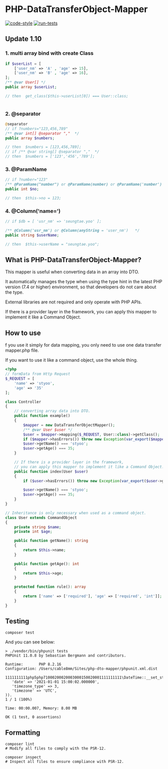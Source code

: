 # PHP-DataTransferObject-Mapper

[![code-style](https://github.com/styoo4001/php-dto-mapper/actions/workflows/code-style.yml/badge.svg)](https://github.com/styoo4001/php-dto-mapper/actions/workflows/code-style.yml)
[![run-tests](https://github.com/styoo4001/php-dto-mapper/actions/workflows/run-tests.yml/badge.svg)](https://github.com/styoo4001/php-dto-mapper/actions/workflows/run-tests.yml)

## Update 1.10

### 1. multi array bind with create Class

```php
if $userList = [
    ['user_nm' => 'A' , 'age' => 15],
    ['user_nm' => 'B' , 'age' => 16],
];
/** @var User[] */
public array $userList;

// then  get_class($this->userList[0]) === User::class;
                
```

### 2. @separator

```php
@separator
// if ?numbers="123,456,789"
/** @var int[] @separator ","  */
public array $numbers;

// then  $numbers = [123,456,789];
// if /** @var string[] @separator ","  */
// then  $numbers = ['123','456','789'];
```

### 3. @ParamName

```php
// if ?number="123"
/** @ParamName("number") or @ParamName(number) or @ParamName('number')   */
public int $no;

// then  $this->no = 123;
```

### 4. @Column('name=')

```php
// if $db = [ 'usr_nm' => 'seungtae.yoo' ];

/** @Column('usr_nm') or @Column(anyString = 'user_nm')   */
public string $userName;

// then  $this->userName = "seungtae.yoo";
```

## What is PHP-DataTransferObject-Mapper?

This mapper is useful when converting data in an array into DTO.

It automatically manages the type when using the type hint in the latest PHP version (7.4 or higher) environment, so that developers do not care about the type.

External libraries are not required and only operate with PHP APIs.

If there is a provider layer in the framework, you can apply this mapper to implement it like a Command Object.

## How to use

f you use it simply for data mapping, you only need to use one data transfer mapper.php file.

If you want to use it like a command object, use the whole thing.

```php
<?php
// formData from Http Request
$_REQUEST = [
    'name' => 'styoo',
    'age' => '35'
];

class Controller
{
    // converting array data into DTO.
    public function example()
    {
        $mapper = new DataTransferObjectMapper();
        /** @var User $user */
        $user = $mapper->mapping($_REQUEST, User::class)->getClass();
        if ($mapper->hasErrors()) throw new Exception(var_export($mapper->getErrors(), true));
        $user->getName() === 'styoo';
        $user->getAge() === 35;
    }

    // If there is a provider layer in the framework,
    // you can apply this mapper to implement it like a Command Object.
    public function index(User $user)
    {
        if ($user->hasErrors()) throw new Exception(var_export($user->getErrors(), true));

        $user->getName() === 'styoo';
        $user->getAge() === 35;
    }
}

// Inheritance is only necessary when used as a command object.
class User extends CommandObject
{
    private string $name;
    private int $age;

    public function getName(): string
    {
        return $this->name;
    }

    public function getAge(): int
    {
        return $this->age;
    }

    protected function rule(): array
    {
        return ['name' => ['required'], 'age' => ['required', 'int']];
    }
}
```

## Testing

```shell
composer test
```

And you can see below:

```shell
> ./vendor/bin/phpunit tests
PHPUnit 11.0.8 by Sebastian Bergmann and contributors.

Runtime:       PHP 8.2.16
Configuration: /Users/cable8mm/Sites/php-dto-mapper/phpunit.xml.dist

1111111111php5php71000200020003000150020001111111111\DateTime::__set_state(array(
   'date' => '2021-01-01 15:00:02.000000',
   'timezone_type' => 3,
   'timezone' => 'UTC',
)).                                                                   1 / 1 (100%)

Time: 00:00.007, Memory: 8.00 MB

OK (1 test, 0 assertions)
```

## Formatting

```shell
composer lint
# Modify all files to comply with the PSR-12.

composer inspect
# Inspect all files to ensure compliance with PSR-12.
```
